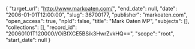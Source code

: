 {
  "target_url": "http://www.markoaten.com/", 
  "end_date": null, 
  "date": "2006-01-01T12:00:00", 
  "slug": 36700177, 
  "publisher": "markoaten.com", 
  "open_access": true, 
  "npld": false, 
  "title": "Mark Oaten MP", 
  "subjects": [], 
  "collections": [], 
  "record_id": "20060101T120000//OiBfXCE5BSik3HwrZvkHQ==", 
  "scope": "root", 
  "start_date": null
}

